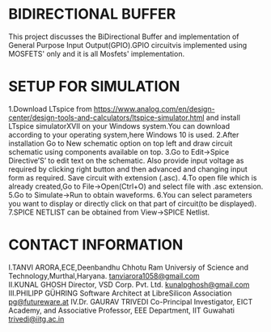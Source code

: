 # BIDIRECTIONAL BUFFER
This project discusses the BiDirectional Buffer and implementation of General Purpose Input Output(GPIO).GPIO circuitvis implemented using MOSFETS' only and it is all Mosfets' implementation.

# SETUP FOR SIMULATION
1.Download LTspice from https://www.analog.com/en/design-center/design-tools-and-calculators/ltspice-simulator.html and install LTspice simulatorXVII on your Windows system.You can download according to your operating system,here Windows 10 is used.
2.After installation Go to New schematic option on top left and draw circuit schematic using components available on top.
3.Go to Edit->Spice Directive’S’ to edit text on the schematic. Also provide input voltage as required by clicking right button and then advanced and changing input form as required. Save circuit with extension (.asc).
4.To open file which is already created,Go to File->Open(Ctrl+O) and select file with .asc extension.
5.Go to Simulate->Run to obtain waveforms.
6.You can select parameters you want to display or directly click on that part of circuit(to be displayed). 
7.SPICE NETLIST can be obtained from View->SPICE Netlist.

# CONTACT INFORMATION
I.TANVI ARORA,ECE,Deenbandhu Chhotu Ram Universiy of Science and Technology,Murthal,Haryana. tanviarora1058@gmail.com  
II.KUNAL GHOSH Director, VSD Corp. Pvt. Ltd. kunalpghosh@gmail.com
III.PHILIPP GÜHRING Software Architect at LibreSilicon Association pg@futureware.at
IV.Dr. GAURAV TRIVEDI Co-Principal Investigator, EICT Academy,
and Associative Professor, EEE Department, IIT Guwahati trivedi@iitg.ac.in
